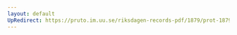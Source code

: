 ```yaml
---
layout: default
UpRedirect: https://pruto.im.uu.se/riksdagen-records-pdf/1879/prot-1879--ak--011/prot-1879--ak--011_026.pdf
---
```

